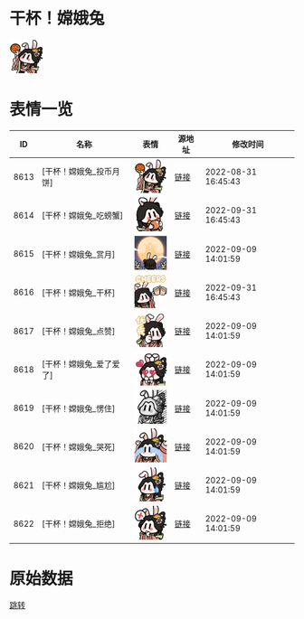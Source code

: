 # 干杯！嫦娥兔

<img src="./cover.png" height="60" alt="cover" />

# 表情一览

|ID|名称|表情|源地址|修改时间|
|----|----|----|----|----|
|8613|[干杯！嫦娥兔_投币月饼]|<img src="./pic/008613_%5B干杯！嫦娥兔_投币月饼%5D.png" height="60" alt="投币月饼"/>|[链接](http://i0.hdslb.com/bfs/emote/6ec81178c7de381c34e13f655b8ffb6b0a60a959.png)|2022-08-31 16:45:43|
|8614|[干杯！嫦娥兔_吃螃蟹]|<img src="./pic/008614_%5B干杯！嫦娥兔_吃螃蟹%5D.png" height="60" alt="吃螃蟹"/>|[链接](http://i0.hdslb.com/bfs/emote/3703a9c835aa015b611be133ea9ba3e2cc4f9f9f.png)|2022-09-31 16:45:43|
|8615|[干杯！嫦娥兔_赏月]|<img src="./pic/008615_%5B干杯！嫦娥兔_赏月%5D.png" height="60" alt="赏月"/>|[链接](http://i0.hdslb.com/bfs/emote/3a68e3fd28c4c083328a7818d3ef0074775bdeba.png)|2022-09-09 14:01:59|
|8616|[干杯！嫦娥兔_干杯]|<img src="./pic/008616_%5B干杯！嫦娥兔_干杯%5D.png" height="60" alt="干杯"/>|[链接](http://i0.hdslb.com/bfs/emote/cd27c5c977aab7e110513f91276f3a911a4ee57a.png)|2022-09-31 16:45:43|
|8617|[干杯！嫦娥兔_点赞]|<img src="./pic/008617_%5B干杯！嫦娥兔_点赞%5D.png" height="60" alt="点赞"/>|[链接](http://i0.hdslb.com/bfs/emote/d48273013f18f720adece8979d9eb305dcf0a4b9.png)|2022-09-09 14:01:59|
|8618|[干杯！嫦娥兔_爱了爱了]|<img src="./pic/008618_%5B干杯！嫦娥兔_爱了爱了%5D.png" height="60" alt="爱了爱了"/>|[链接](http://i0.hdslb.com/bfs/emote/ef2bf5b8800a39e5dbb6cfdb190485c820971411.png)|2022-09-09 14:01:59|
|8619|[干杯！嫦娥兔_愣住]|<img src="./pic/008619_%5B干杯！嫦娥兔_愣住%5D.png" height="60" alt="愣住"/>|[链接](http://i0.hdslb.com/bfs/emote/c15401e3ef8b87dd1dce38b7e7e03b6e40bfc035.png)|2022-09-09 14:01:59|
|8620|[干杯！嫦娥兔_哭死]|<img src="./pic/008620_%5B干杯！嫦娥兔_哭死%5D.png" height="60" alt="哭死"/>|[链接](http://i0.hdslb.com/bfs/emote/3db241d4d95db4128a498d5e4d067c5c5698b140.png)|2022-09-09 14:01:59|
|8621|[干杯！嫦娥兔_尴尬]|<img src="./pic/008621_%5B干杯！嫦娥兔_尴尬%5D.png" height="60" alt="尴尬"/>|[链接](http://i0.hdslb.com/bfs/emote/4530f67b3458d771359cf6032d3a920ea6206e9b.png)|2022-09-09 14:01:59|
|8622|[干杯！嫦娥兔_拒绝]|<img src="./pic/008622_%5B干杯！嫦娥兔_拒绝%5D.png" height="60" alt="拒绝"/>|[链接](http://i0.hdslb.com/bfs/emote/6ca098bf999dbb0890f16e4bd2e754f70c61664b.png)|2022-09-09 14:01:59|

# 原始数据

[跳转](./raw.json)

